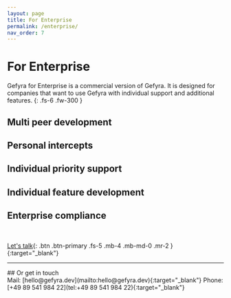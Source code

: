 ```yaml
---
layout: page
title: For Enterprise
permalink: /enterprise/
nav_order: 7
---
```


# For Enterprise
Gefyra for Enterprise is a commercial version of Gefyra. It is designed for companies that want to use Gefyra with individual support and additional features.
{: .fs-6 .fw-300 }

## Multi peer development
## Personal intercepts 
## Individual priority support
## Individual feature development
## Enterprise compliance 
<br/>

[Let's talk](https://meetings.hubspot.com/hannes/gefyra-enterprise){: .btn .btn-primary .fs-5 .mb-4 .mb-md-0 .mr-2 }{:target="_blank"}
<hr/>
## Or get in touch
<br/>
Mail: [hello@gefyra.dev](mailto:hello@gefyra.dev){:target="_blank"}  
Phone: [+49 89 541 984 22](tel:+49 89 541 984 22){:target="_blank"}


